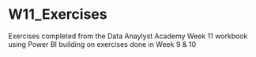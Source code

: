 # W11_Exercises

Exercises completed from the Data Anaylyst Academy Week 11 workbook using Power BI building on exercises done in Week 9 & 10
